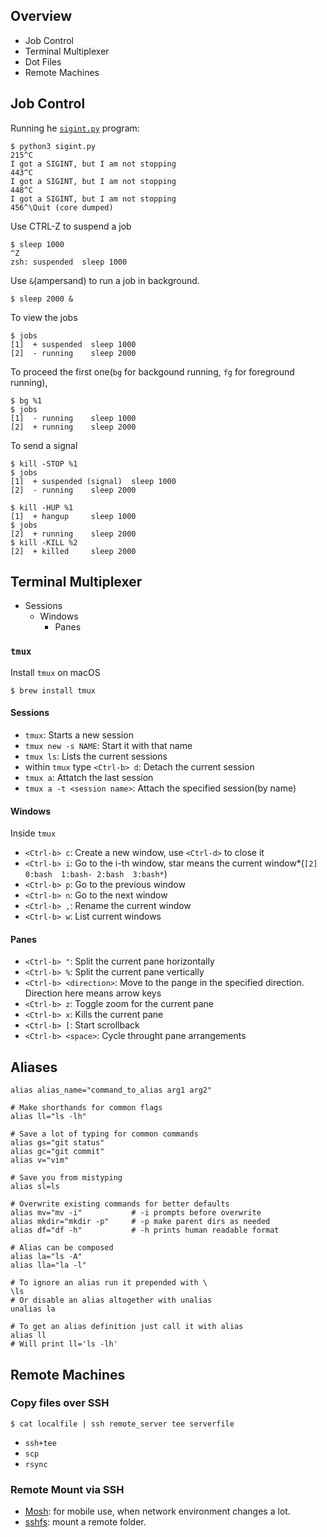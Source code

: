 
## Overview
- Job Control
- Terminal Multiplexer
- Dot Files
- Remote Machines


## Job Control
Running he [`sigint.py`](./sigint.py) program:
```console
$ python3 sigint.py
215^C
I got a SIGINT, but I am not stopping
443^C
I got a SIGINT, but I am not stopping
448^C
I got a SIGINT, but I am not stopping
456^\Quit (core dumped)
```

Use CTRL-Z to suspend a job
```console
$ sleep 1000
^Z
zsh: suspended  sleep 1000
```

Use `&`(ampersand) to run a job in background.

```console
$ sleep 2000 &
```

To view the jobs
```console
$ jobs
[1]  + suspended  sleep 1000
[2]  - running    sleep 2000
```

To proceed the first one(`bg` for backgound running, `fg` for foreground running),
```console
$ bg %1
$ jobs
[1]  - running    sleep 1000
[2]  + running    sleep 2000
```

To send a signal
```console
$ kill -STOP %1
$ jobs
[1]  + suspended (signal)  sleep 1000
[2]  - running    sleep 2000
```

```console
$ kill -HUP %1
[1]  + hangup     sleep 1000     
$ jobs
[2]  + running    sleep 2000   
$ kill -KILL %2
[2]  + killed     sleep 2000      
```

## Terminal Multiplexer
- Sessions
    - Windows
        - Panes


### `tmux`
Install `tmux` on macOS
```console
$ brew install tmux
```
#### Sessions

- `tmux`: Starts a new session
- `tmux new -s NAME`: Start it with that name
- `tmux ls`: Lists the current sessions
- within `tmux` type `<Ctrl-b> d`: Detach the current session
- `tmux a`: Attatch the last session
- `tmux a -t <session name>`: Attach the specified session(by name)

#### Windows
Inside `tmux`
- `<Ctrl-b> c`: Create a new window, use `<Ctrl-d>` to close it
- `<Ctrl-b> i`: Go to the i-th window, star means the current window*(`[2] 0:bash  1:bash- 2:bash  3:bash*`)
- `<Ctrl-b> p`: Go to the previous window
- `<Ctrl-b> n`: Go to the next window
- `<Ctrl-b> ,`: Rename the current window
- `<Ctrl-b> w`: List current windows

#### Panes
- `<Ctrl-b> "`: Split the current pane horizontally
- `<Ctrl-b> %`: Split the current pane vertically
- `<Ctrl-b> <direction>`: Move to the pange in the specified direction. Direction here means arrow keys
- `<Ctrl-b> z`: Toggle zoom for the current pane
- `<Ctrl-b> x`: Kills the current pane
- `<Ctrl-b> [`: Start scrollback
- `<Ctrl-b> <space>`: Cycle throught pane arrangements

## Aliases
```console
alias alias_name="command_to_alias arg1 arg2"
```

```console
# Make shorthands for common flags
alias ll="ls -lh"

# Save a lot of typing for common commands
alias gs="git status"
alias gc="git commit"
alias v="vim"

# Save you from mistyping
alias sl=ls

# Overwrite existing commands for better defaults
alias mv="mv -i"           # -i prompts before overwrite
alias mkdir="mkdir -p"     # -p make parent dirs as needed
alias df="df -h"           # -h prints human readable format

# Alias can be composed
alias la="ls -A"
alias lla="la -l"

# To ignore an alias run it prepended with \
\ls
# Or disable an alias altogether with unalias
unalias la

# To get an alias definition just call it with alias
alias ll
# Will print ll='ls -lh'
```

## Remote Machines
### Copy files over SSH
```console
$ cat localfile | ssh remote_server tee serverfile
```

- `ssh+tee`
- `scp`
- `rsync`

### Remote Mount via SSH
- [Mosh](https://mosh.org/): for mobile use, when network environment changes a lot.
- [sshfs](https://github.com/libfuse/sshfs): mount a remote folder.